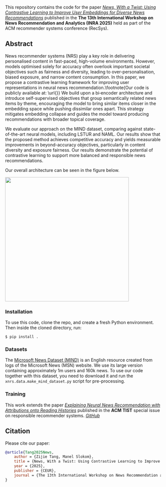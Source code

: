 This repository contains the code for the paper [*News, With a Twist: Using Contrastive Learning to Improve User Embeddings for Diverse News Recommendations*](followupsoon) published in the **The 13th International Workshop on News Recommendation and Analytics (INRA 2025)** held as part of the ACM recommender systems conference (RecSys).

## Abstract

News recommender systems (NRS) play a key role in delivering personalised content in fast-paced, high-volume environments. However, models optimised solely for accuracy often overlook important societal objectives such as fairness and diversity, leading to over-personalisation, biased exposure, and narrow content consumption.
In this paper, we propose a contrastive learning framework for improving user representations in neural news recommendation.\footnote{Our code is publicly available at: \url{}} We build upon a bi‑encoder architecture and introduce self-supervised objectives that group semantically related news items by theme, encouraging the model to bring similar items closer in the embedding space while pushing dissimilar ones apart. This strategy mitigates embedding collapse and guides the model toward producing recommendations with broader topical coverage.

We evaluate our approach on the MIND dataset, comparing against state-of-the-art neural models, including LSTUR and NAML. 
Our results show that the proposed method achieves competitive accuracy and yields measurable improvements in beyond-accuracy objectives, particularly in content diversity and exposure fairness. 
Our results demonstrate the potential of contrastive learning to support more balanced and responsible news recommendations.

 Our overall architecture can be seen in the figure below. 

 <img src="diagram" width="400"/>


### Installation 

To use this code, clone the repo, and create a fresh Python environment. 
Then inside the cloned directory, run:

```
$ pip install .
```

### Datasets

The [Microsoft News Dataset (MIND)](https://msnews.github.io) is an English resource created from logs of the Microsoft News (MSN) website. We use its large version containing approximately 1m users and 160k news. To use our code together with this dataset, you need to download it and run the `xnrs.data.make_mind_dataset.py` script for pre-processing.

### Training

This work extends the paper [*Explaining Neural News Recommendation with Attributions onto Reading Histories*](https://dl.acm.org/doi/10.1145/3673233) published in the **ACM TIST** special issue on responsible recommender systems. [*GitHub*](https://github.com/lucasmllr/xnrs)

## Citation

Please cite our paper:

```bibtex
@article{Tang2025News,
    author = {Zijie Tang, Manel Slokom},
    title = {News, With a Twist: Using Contrastive Learning to Improve User Embeddings for Diverse News Recommendations},
    year = {2025},
    publisher = {CEUR},
    journal = {The 13th International Workshop on News Recommendation and Analytics (INRA 2025)},
}
```
